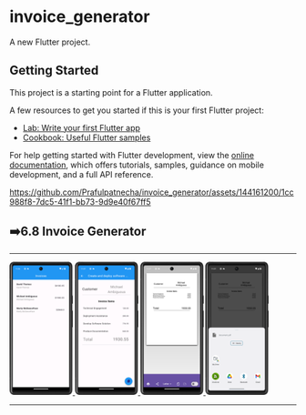 # invoice_generator

A new Flutter project.

## Getting Started

This project is a starting point for a Flutter application.

A few resources to get you started if this is your first Flutter project:

- [Lab: Write your first Flutter app](https://docs.flutter.dev/get-started/codelab)
- [Cookbook: Useful Flutter samples](https://docs.flutter.dev/cookbook)

For help getting started with Flutter development, view the
[online documentation](https://docs.flutter.dev/), which offers tutorials,
samples, guidance on mobile development, and a full API reference.


https://github.com/Prafulpatnecha/invoice_generator/assets/144161200/1cc988f8-7dc5-41f1-bb73-9d9e40f67ff5




<h2>➡️6.8 Invoice Generator </h2>
<hr>
<p>
<a href ="">
<img src="https://github.com/Prafulpatnecha/invoice_generator/blob/master/Screenshot_20240520_232653.png" width="22%" Height="35%">
<img src="https://github.com/Prafulpatnecha/invoice_generator/blob/master/Screenshot_20240520_232702.png" width="22%" Height="35%">
<img src="https://github.com/Prafulpatnecha/invoice_generator/blob/master/Screenshot_20240520_232725.png" width="22%" Height="35%">
<img src="https://github.com/Prafulpatnecha/invoice_generator/blob/master/Screenshot_20240520_232731.png" width="22%" Height="35%">
</a>
</p>
<hr>
